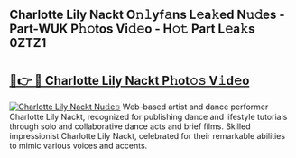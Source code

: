 ## Charlotte Lily Nackt O𝚗𝚕yf𝚊ns L𝚎a𝚔ed N𝚞𝚍es - Part-WUK P𝚑𝚘tos Vi𝚍𝚎o - H𝚘𝚝 Part L𝚎a𝚔s 0ZTZ1

# <h2><a href="http://kfewen.oniu.top/?m=Charlotte+Lily+Nackt">🔗👉 🔴 Charlotte Lily Nackt P𝚑ot𝚘𝚜 V𝚒d𝚎o</a></h2>

[![Charlotte Lily Nackt Nu𝚍e𝚜](https://i.imgur.com/0qMVB7G.gif)](http://kfewen.oniu.top/?m=Charlotte+Lily+Nackt)
Web-based artist and dance performer Charlotte Lily Nackt, recognized for publishing dance and lifestyle tutorials through solo and collaborative dance acts and brief films. Skilled impressionist Charlotte Lily Nackt, celebrated for their remarkable abilities to mimic various voices and accents.  
